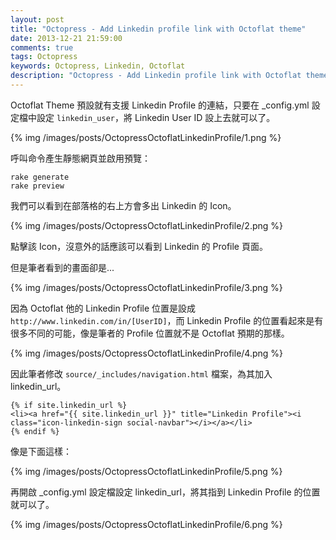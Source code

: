 ```yaml
---
layout: post
title: "Octopress - Add Linkedin profile link with Octoflat theme"
date: 2013-12-21 21:59:00
comments: true
tags: Octopress
keywords: Octopress, Linkedin, Octoflat
description: "Octopress - Add Linkedin profile link with Octoflat theme"
---
```


Octoflat Theme 預設就有支援 Linkedin Profile 的連結，只要在 _config.yml 設定檔中設定 `linkedin_user`，將 Linkedin User ID 設上去就可以了。  

<!--More-->

{% img /images/posts/OctopressOctoflatLinkedinProfile/1.png %}

呼叫命令產生靜態網頁並啟用預覽：

    rake generate
    rake preview


我們可以看到在部落格的右上方會多出 Linkedin 的 Icon。 

{% img /images/posts/OctopressOctoflatLinkedinProfile/2.png %}


點擊該 Icon，沒意外的話應該可以看到 Linkedin 的 Profile 頁面。  

但是筆者看到的畫面卻是...  

{% img /images/posts/OctopressOctoflatLinkedinProfile/3.png %}


因為 Octoflat 他的 Linkedin Profile 位置是設成 `http://www.linkedin.com/in/[UserID]`，而 Linkedin Profile 的位置看起來是有很多不同的可能，像是筆者的 Profile 位置就不是 Octoflat 預期的那樣。  

{% img /images/posts/OctopressOctoflatLinkedinProfile/4.png %}


因此筆者修改 `source/_includes/navigation.html` 檔案，為其加入 linkedin_url。 

    {% if site.linkedin_url %}
    <li><a href="{{ site.linkedin_url }}" title="Linkedin Profile"><i class="icon-linkedin-sign social-navbar"></i></a></li>
    {% endif %}


像是下面這樣：  

{% img /images/posts/OctopressOctoflatLinkedinProfile/5.png %}


再開啟 _config.yml 設定檔設定 linkedin_url，將其指到 Linkedin Profile 的位置就可以了。

{% img /images/posts/OctopressOctoflatLinkedinProfile/6.png %} 
